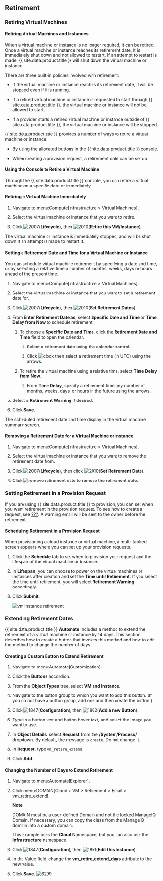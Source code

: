## Retirement

### Retiring Virtual Machines

#### Retiring Virtual Machines and Instances

When a virtual machine or instance is no longer required, it can be
retired. Once a virtual machine or instance reaches its retirement date,
it is immediately shut down and not allowed to restart. If an attempt to
restart is made, {{ site.data.product.title }} will shut down the virtual machine or
instance.

There are three built-in policies involved with retirement:

  - If the virtual machine or instance reaches its retirement date, it
    will be stopped even if it is running.

  - If a retired virtual machine or instance is requested to start
    through {{ site.data.product.title }}, the virtual machine or instance will not be
    allowed to start.

  - If a provider starts a retired virtual machine or instance outside
    of {{ site.data.product.title }}, the virtual machine or instance will be stopped.

{{ site.data.product.title }} provides a number of ways to retire a virtual machine or
instance:

  - By using the allocated buttons in the {{ site.data.product.title }} console.

  - When creating a provision request, a retirement date can be set up.

#### Using the Console to Retire a Virtual Machine

Through the {{ site.data.product.title }} console, you can retire a virtual machine on
a specific date or immediately.

#### Retiring a Virtual Machine Immediately

1.  Navigate to menu:Compute\[Infrastructure \> Virtual Machines\].

2.  Select the virtual machine or instance that you want to retire.

3.  Click ![2007](../images/2007.png)(**Lifecycle**), then
    ![2010](../images/2010.png)(**Retire this VM/Instance**).

The virtual machine or instance is immediately stopped, and will be shut
down if an attempt is made to restart it.

#### Setting a Retirement Date and Time for a Virtual Machine or Instance

You can schedule virtual machine retirement by specifying a date and
time, or by selecting a relative time a number of months, weeks, days or
hours ahead of the present time.

1.  Navigate to menu:Compute\[Infrastructure \> Virtual Machines\].

2.  Select the virtual machine or instance that you want to set a
    retirement date for.

3.  Click ![2007](../images/2007.png)(**Lifecycle**), then
    ![2010](../images/2010.png)(**Set Retirement Dates**).

4.  From **Enter Retirement Date as**, select **Specific Date and Time**
    or **Time Delay from Now** to schedule retirement.

    1.  To choose a **Specific Date and Time**, click the **Retirement
        Date and Time** field to open the calendar.

        1.  Select a retirement date using the calendar control.

        2.  Click ![clock](../images/clock.png) then select a retirement
            time (in UTC) using the arrows.

    2.  To retire the virtual machine using a relative time, select
        **Time Delay from Now**.

        1.  From **Time Delay**, specify a retirement time any number of
            months, weeks, days, or hours in the future using the
            arrows.

5.  Select a **Retirement Warning** if desired.

6.  Click **Save**.

The scheduled retirement date and time display in the virtual machine
summary screen.

#### Removing a Retirement Date for a Virtual Machine or Instance

1.  Navigate to menu:Compute\[Infrastructure \> Virtual Machines\].

2.  Select the virtual machine or instance that you want to remove the
    retirement date from.

3.  Click ![2007](../images/2007.png)(**Lifecycle**), then click
    ![2010](../images/2010.png)(**Set Retirement Date**).

4.  Click ![remove retirement date](../images/remove-retirement-date.png)
    to remove the retirement date.

### Setting Retirement in a Provision Request

If you are using {{ site.data.product.title }} to provision, you can set when you want
retirement in the provision request. To see how to create a request, see
[???](#provisioning-requests). A warning email will be sent to the owner
before the retirement.

#### Scheduling Retirement in a Provision Request

When provisioning a cloud instance or virtual machine, a multi-tabbed
screen appears where you can set up your provision requests.

1.  Click the **Schedule** tab to set when to provision your request and
    the lifespan of the virtual machine or instance.

2.  In **Lifespan**, you can choose to power on the virtual machines or
    instances after creation and set the **Time until Retirement**. If
    you select the time until retirement, you will select **Retirement
    Warning** accordingly.

3.  Click **Submit**.

    ![vm instance retirement](../images/vm-instance-retirement.png)

### Extending Retirement Dates

{{ site.data.product.title }} **Automate** includes a method to extend the retirement
of a virtual machine or instance by 14 days. This section describes how
to create a button that invokes this method and how to edit the method
to change the number of days.

#### Creating a Custom Button to Extend Retirement

1.  Navigate to menu:Automate\[Customization\].

2.  Click the **Buttons** accordion.

3.  From the **Object Types** tree, select **VM and Instance**.

4.  Navigate to the button group to which you want to add this button.
    (If you do not have a button group, add one and then create the
    button.)

5.  Click ![1847](../images/1847.png)(**Configuration**), then
    ![1862](../images/1862.png)(**Add a new Button**).

6.  Type in a button text and button hover text, and select the image
    you want to use.

7.  In **Object Details**, select **Request** from the
    **/System/Process/** dropdown. By default, the message is `create`.
    Do not change it.

8.  In **Request**, type `vm_retire_extend`.

9.  Click **Add**.

#### Changing the Number of Days to Extend Retirement

1.  Navigate to menu:Automate\[Explorer\].

2.  Click menu:DOMAIN\[Cloud \> VM \> Retirement \> Email \>
    vm\_retire\_extend\].

    **Note:**

    DOMAIN must be a user-defined Domain and not the locked ManageIQ Domain. If necessary, you can copy the class from the ManageIQ domain into a custom domain.

    This example uses the **Cloud** Namespace, but you can also use the **Infrastructure** namespace.

3.  Click ![1847](../images/1847.png)(**Configuration**), then
    ![1851](../images/1851.png)(**Edit this Instance**).

4.  In the Value field, change the **vm\_retire\_extend\_days**
    attribute to the new value.

5.  Click **Save**. ![6299](../images/6299.png)

